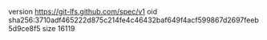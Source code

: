 version https://git-lfs.github.com/spec/v1
oid sha256:3710adf465222d875c214fe4c46432baf649f4acf599867d2697feeb5d9ce8f5
size 16119
